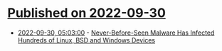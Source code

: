 # [Published on 2022-09-30](index.md)

* [2022-09-30, 05:03:00](https://soylentnews.org/article.pl?sid=22/09/29/1822219&from=rss) - [Never-Before-Seen Malware Has Infected Hundreds of Linux, BSD and Windows Devices](https://soylentnews.org/article.pl?sid=22/09/29/1822219&from=rss)
